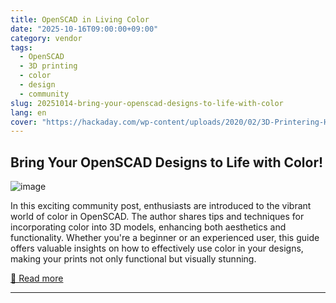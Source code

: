 ```yaml
---
title: OpenSCAD in Living Color
date: "2025-10-16T09:00:00+09:00"
category: vendor
tags:
  - OpenSCAD
  - 3D printing
  - color
  - design
  - community
slug: 20251014-bring-your-openscad-designs-to-life-with-color
lang: en
cover: "https://hackaday.com/wp-content/uploads/2020/02/3D-Printering-Header-New.jpg"
---
```


## Bring Your OpenSCAD Designs to Life with Color!
![image](https://hackaday.com/wp-content/uploads/2020/02/3D-Printering-Header-New.jpg)

In this exciting community post, enthusiasts are introduced to the vibrant world of color in OpenSCAD. The author shares tips and techniques for incorporating color into 3D models, enhancing both aesthetics and functionality. Whether you're a beginner or an experienced user, this guide offers valuable insights on how to effectively use color in your designs, making your prints not only functional but visually stunning.

[🔗 Read more](https://hackaday.com/2025/10/14/openscad-in-living-color/)

---